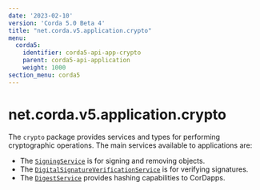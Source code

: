```yaml
---
date: '2023-02-10'
version: 'Corda 5.0 Beta 4'
title: "net.corda.v5.application.crypto"
menu:
  corda5:
    identifier: corda5-api-app-crypto
    parent: corda5-api-application
    weight: 1000
section_menu: corda5
---
```

# net.corda.v5.application.crypto
The `crypto` package provides services and types for performing cryptographic operations. The main services available to applications are:

* The <a href="../../../../../../api-ref/corda/5.0/net/corda/v5/application/crypto/SigningService.html" target="_blank">`SigningService`</a> is for signing and removing objects.
* The <a href="../../../../../../api-ref/corda/5.0/net/corda/v5/application/crypto/DigitalSignatureVerificationService.html" target="_blank">`DigitalSignatureVerificationService`</a> is for verifying signatures. 
* The <a href="../../../../../../api-ref/corda/5.0/net/corda/v5/application/crypto/DigestService.html" target=" blank">`DigestService`</a> provides hashing capabilities to CorDapps.
